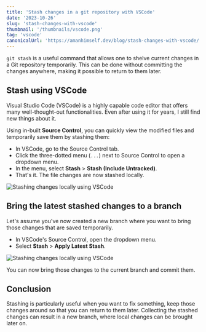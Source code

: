 ```yaml
---
title: 'Stash changes in a git repository with VSCode'
date: '2023-10-26'
slug: 'stash-changes-with-vscode'
thumbnail: '/thumbnails/vscode.png'
tag: 'vscode'
canonicalUrl: 'https://amanhimself.dev/blog/stash-changes-with-vscode/'
---
```


`git stash` is a useful command that allows one to shelve current changes in a Git repository temporarily. This can be done without committing the changes anywhere, making it possible to return to them later.

## Stash using VSCode

Visual Studio Code (VSCode) is a highly capable code editor that offers many well-thought-out functionalities. Even after using it for years, I still find new things about it.

Using in-built **Source Control**, you can quickly view the modified files and temporarily save them by stashing them:

- In VSCode, go to the Source Control tab.
- Click the three-dotted menu (`...`) next to Source Control to open a dropdown menu.
- In the menu, select **Stash** > **Stash (Include Untracked)**.
- That's it. The file changes are now stashed locally.

![Stashing changes locally using VSCode](/images/stash-option-vscode.png)

## Bring the latest stashed changes to a branch

Let's assume you've now created a new branch where you want to bring those changes that are saved temporarily.

- In VSCode's Source Control, open the dropdown menu.
- Select **Stash** > **Apply Latest Stash**.

![Stashing changes locally using VSCode](/images/apply-stash-in-branch.png)

You can now bring those changes to the current branch and commit them.

## Conclusion

Stashing is particularly useful when you want to fix something, keep those changes around so that you can return to them later. Collecting the stashed changes can result in a new branch, where local changes can be brought later on.
